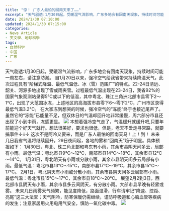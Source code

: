 ```yaml
---
title: "惊！ 广东人最怕的回南天来了……"
excerpt: "天气剧透:1月30日起，受暖湿气流影响，广东多地会有回南天现象，持续时间可能一周左右，请注意防潮。自1月20日以来，强冷空气给我省带来持续降温天气，此次过程具有“阶梯式降温、最低气温低、冰（雪）范围广”的特点。" 
date: 2024/1/30 07:10:00
updated: 2024/1/30 07:15:00
categories:
- News Article
- 天文學、地球科學
tags: 
- 自然科学
- 中国
- 广东
---
```

天气剧透:1月30日起，受暖湿气流影响，广东多地会有回南天现象，持续时间可能一周左右，请注意防潮。
自1月20日以来，强冷空气给我省带来持续降温天气，此次过程具有“阶梯式降温、最低气温低、冰（雪）范围广”的特点。22-24日清远、韶关、河源多地出现了雪或雨夹雪。过程最低气温出现在23-24日，我省92%的国家气象观测站录得5℃或以下的低温，其中粤北、珠江三角洲北部市县零下2～1℃，出现了大范围冰冻，上述地区的高海拔市县零下6～零下2℃，广州市区录得最低气温3.2℃。
在大家冻到想哭的时候，强冷空气的“冻能”终于也接近尾声了。
虽然它的“冻能”已能量不足，但双休日的气温却回升地非常缓慢，周六部分市县还出现了小到中雨，冻感更显。
![](/images/posts/广东天气_20240130.jpg)
本想着强冷空气走了，气温缓升就缓升吧,只要年前能迎个好天气就行。想法很美好，要求也很低，但是，老天不爱走寻常路，就要搞事件↓↓↓
这次不是阿冷又要来，而是广东人最怕的回南天马！上！到！
未来几日我省气温将继续回升，29日夜间起，各地的雾和“回南天”趋于明显。具体预报如下：
1月30日，粤北、珠三角北部和粤东有小雨，其余市县阴天间多云，局部有小雨。最低气温：粤北市县9℃～12℃，南部市县14℃～18℃，其余市县12℃～14℃。
1月31日，粤北阴天有小雨或分散小雨，其余市县阴天间多云局部有小雨。最低气温：粤北市县13℃～15℃，南部市县17℃～19℃，其余市县15℃～17℃。
2月1日，粤北阴天有小雨或分散小雨，其余市县阴天间多云局部有小雨。最低气温：粤北市县15℃～17℃，其余市县18℃～20℃。
展望2月2到3日，西北部市县阴天有小雨，其余市县多云间阴天，有分散小雨。大部市县早晚有轻雾或雾。
未来几日雨雾天气频繁，能见度降低，路面湿滑，行车请牢记“降速、控距、亮尾”这三大法宝；天气阴冷，防寒保暖仍需继续，谨防呼吸道和心脑血管等疾病的发生；注意家居用火用电用气安全，慎防一氧化碳中毒。
![](/images/posts/回南天知识科普.jpg)